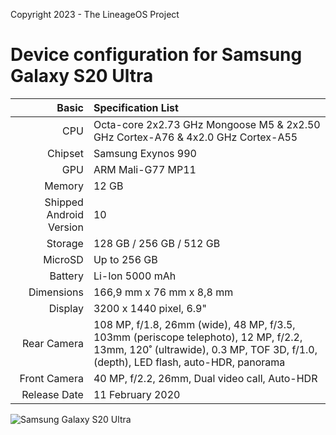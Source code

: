 Copyright 2023 - The LineageOS Project

Device configuration for Samsung Galaxy S20 Ultra
========================================

Basic   | Specification List
-------:|:-------------------------
CPU     | Octa-core 2x2.73 GHz Mongoose M5 & 2x2.50 GHz Cortex-A76 & 4x2.0 GHz Cortex-A55
Chipset | Samsung Exynos 990
GPU     | ARM Mali-G77 MP11
Memory  | 12 GB
Shipped Android Version | 10
Storage | 128 GB / 256 GB / 512 GB 
MicroSD | Up to 256 GB
Battery | Li-Ion 5000 mAh
Dimensions | 166,9 mm x 76 mm x 8,8 mm
Display | 3200 x 1440 pixel, 6.9"
Rear Camera  | 108 MP, f/1.8, 26mm (wide), 48 MP, f/3.5, 103mm (periscope telephoto), 12 MP, f/2.2, 13mm, 120˚ (ultrawide), 0.3 MP, TOF 3D, f/1.0, (depth), LED flash, auto-HDR, panorama
Front Camera | 40 MP, f/2.2, 26mm, Dual video call, Auto-HDR
Release Date | 11 February 2020

![Samsung Galaxy S20 Ultra](https://fdn2.gsmarena.com/vv/pics/samsung/samsung-galaxy-s20-ultra-10.jpg "Samsung Galaxy S20 Ultra")

